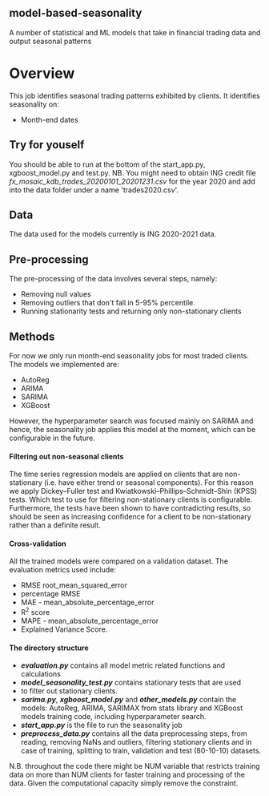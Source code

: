 ## model-based-seasonality
A number of statistical and ML models that take in financial trading data and output seasonal patterns

# Overview

This job identifies seasonal trading patterns exhibited by clients. It identifies 
seasonality on:
- Month-end dates

## Try for youself
You should be able to run at the bottom of the start_app.py, xgboost_model.py and 
test.py. 
NB. You might need to obtain ING credit file _fx_mosaic_kdb_trades_20200101_20201231.csv_ for the year 2020 and add into the data folder under a name 'trades2020.csv'.

## Data

The data used for the models currently is ING 2020-2021 data.

## Pre-processing

The pre-processing of the data involves several steps, namely:

- Removing null values
- Removing outliers that don't fall in 5-95% percentile.
- Running stationarity tests and returning only non-stationary 
clients

## Methods

For now we only run month-end seasonality jobs for most traded
clients. The models we implemented are:
- AutoReg
- ARIMA
- SARIMA
- XGBoost

However, the hyperparameter search was focused mainly on SARIMA
and hence, the seasonality job applies this model at the moment,
which can be configurable in the future.


#### Filtering out non-seasonal clients

The time series regression models are applied on clients that are
non-stationary (i.e. have either trend or seasonal components).
For this reason we apply Dickey–Fuller test and Kwiatkowski–Phillips–Schmidt–Shin (KPSS) tests.
Which test to use for filtering non-stationary clients is configurable.
Furthermore, the tests have been shown to have contradicting results, so
should be seen as increasing confidence for a client to be non-stationary 
rather than a definite result. 

#### Cross-validation
All the trained models were compared on a validation dataset. The evaluation metrics used include:

- RMSE root_mean_squared_error
- percentage RMSE
- MAE - mean_absolute_percentage_error
- R<sup>2</sup> score
- MAPE - mean_absolute_percentage_error
- Explained Variance Score.

#### The directory structure


- **_evaluation.py_** contains all model metric related functions and calculations
- **_model_seasonality_test.py_** contains stationary tests that are used
- to filter out stationary clients.
- **_sarima.py_**, **_xgboost_model.py_** and **_other_models.py_** contain the models:
AutoReg, ARIMA, SARIMAX from stats library and XGBoost models training code, 
including hyperparameter search.
- **_start_app.py_** is the file to run the seasonality job
- **_preprocess_data.py_** contains all the data preprocessing steps,
from reading, removing NaNs and outliers, filtering stationary clients and 
in case of training, splitting to train, validation and test (80-10-10) datasets.

N.B. throughout the code there might be NUM variable that restricts training data 
on more than NUM clients for faster training and processing of the data. Given 
the computational capacity simply remove the constraint.





 